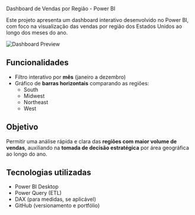  Dashboard de Vendas por Região - Power BI

Este projeto apresenta um dashboard interativo desenvolvido no Power BI, com foco na visualização das vendas por região dos Estados Unidos ao longo dos meses do ano.

![Dashboard Preview](Relatorio.png)

## Funcionalidades

- Filtro interativo por **mês** (janeiro a dezembro)
- Gráfico de **barras horizontais** comparando as regiões:
  - South
  - Midwest
  - Northeast
  - West

## Objetivo

Permitir uma análise rápida e clara das **regiões com maior volume de vendas**, auxiliando na **tomada de decisão estratégica** por área geográfica ao longo do ano.

## Tecnologias utilizadas

- Power BI Desktop
- Power Query (ETL)
- DAX (para medidas, se aplicável)
- GitHub (versionamento e portfólio)
